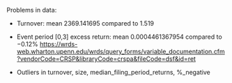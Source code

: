  
Problems in data:
* Turnover: mean 2369.141695 compared to 1.519
* Event period [0,3] excess return: mean 0.0004461367954 compared to −0.12%
https://wrds-web.wharton.upenn.edu/wrds/query_forms/variable_documentation.cfm?vendorCode=CRSP&libraryCode=crspa&fileCode=dsf&id=ret

* Outliers in turnover, size, median_filing_period_returns, %_negative